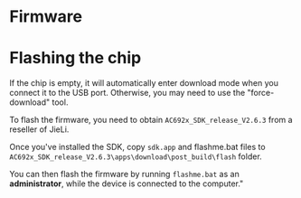 # Firmware

# Flashing the chip

If the chip is empty, it will automatically enter download mode when you connect it to the USB port. Otherwise, you may need to use the "force-download" tool.

To flash the firmware, you need to obtain `AC692x_SDK_release_V2.6.3` from a reseller of JieLi.

Once you've installed the SDK, copy `sdk.app` and flashme.bat files to `AC692x_SDK_release_V2.6.3\apps\download\post_build\flash` folder.

You can then flash the firmware by running `flashme.bat` as an **administrator**, while the device is connected to the computer."

